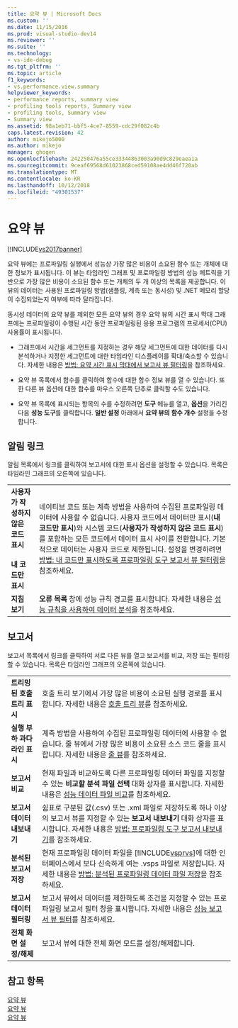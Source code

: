 ```yaml
---
title: 요약 뷰 | Microsoft Docs
ms.custom: ''
ms.date: 11/15/2016
ms.prod: visual-studio-dev14
ms.reviewer: ''
ms.suite: ''
ms.technology:
- vs-ide-debug
ms.tgt_pltfrm: ''
ms.topic: article
f1_keywords:
- vs.performance.view.summary
helpviewer_keywords:
- performance reports, summary view
- profiling tools reports, Summary view
- profiling tools, Summary view
- Summary view
ms.assetid: 98a1eb71-bbf5-4ce7-8559-cdc29f082c4b
caps.latest.revision: 42
author: mikejo5000
ms.author: mikejo
manager: ghogen
ms.openlocfilehash: 242250476a55ce33344863003a90d9c829eaea1a
ms.sourcegitcommit: 9ceaf69568d61023868ced59108ae4dd46f720ab
ms.translationtype: MT
ms.contentlocale: ko-KR
ms.lasthandoff: 10/12/2018
ms.locfileid: "49301537"
---
```

# <a name="summary-view"></a>요약 뷰
[!INCLUDE[vs2017banner](../includes/vs2017banner.md)]

요약 뷰에는 프로파일링 실행에서 성능상 가장 많은 비용이 소요된 함수 또는 개체에 대한 정보가 표시됩니다. 이 뷰는 타임라인 그래프 및 프로파일링 방법의 성능 메트릭을 기반으로 가장 많은 비용이 소요된 함수 또는 개체의 두 개 이상의 목록을 제공합니다. 이 뷰의 데이터는 사용된 프로파일링 방법(샘플링, 계측 또는 동시성) 및 .NET 메모리 할당이 수집되었는지 여부에 따라 달라집니다.  
  
 동시성 데이터의 요약 뷰를 제외한 모든 요약 뷰의 경우 요약 뷰의 시간 표시 막대 그래프에는 프로파일링이 수행된 시간 동안 프로파일링된 응용 프로그램의 프로세서(CPU) 사용률이 표시됩니다.  
  
-   그래프에서 시간을 세그먼트를 지정하는 경우 해당 세그먼트에 대한 데이터를 다시 분석하거나 지정한 세그먼트에 대한 타임라인 디스플레이를 확대/축소할 수 있습니다. 자세한 내용은 [방법: 요약 시간 표시 막대에서 보고서 뷰 필터링](../profiling/how-to-filter-report-views-from-the-summary-timeline.md)을 참조하세요.  
  
-   요약 뷰 목록에서 함수를 클릭하여 함수에 대한 함수 정보 뷰를 열 수 있습니다. 또한 다른 뷰 옵션에 대한 함수를 마우스 오른쪽 단추로 클릭할 수도 있습니다.  
  
-   요약 뷰 목록에 표시되는 항목의 수를 수정하려면 **도구** 메뉴를 열고, **옵션**을 가리킨 다음 **성능 도구**를 클릭합니다. **일반 설정** 아래에서 **요약 뷰의 함수 개수** 설정을 수정합니다.  
  
## <a name="notifications-links"></a>알림 링크  
 알림 목록에서 링크를 클릭하여 보고서에 대한 표시 옵션을 설정할 수 있습니다. 목록은 타임라인 그래프의 오른쪽에 있습니다.  
  
|||  
|-|-|  
|**사용자가 작성하지 않은 코드 표시**<br /><br /> **내 코드만 표시**|네이티브 코드 또는 계측 방법을 사용하여 수집된 프로파일링 데이터에 사용할 수 없습니다. 사용자 코드에서 데이터만 표시(**내 코드만 표시**)와 시스템 코드(**사용자가 작성하지 않은 코드 표시**)를 포함하는 모든 코드에서 데이터 표시 사이를 전환합니다. 기본적으로 데이터는 사용자 코드로 제한됩니다. 설정을 변경하려면 [방법: 내 코드만 표시하도록 프로파일링 도구 보고서 뷰 필터링](../profiling/how-to-filter-profiling-tools-report-views-to-display-just-my-code.md)을 참조하세요.|  
|**지침 보기**|**오류 목록** 창에 성능 규칙 경고를 표시합니다. 자세한 내용은 [성능 규칙을 사용하여 데이터 분석](../profiling/using-performance-rules-to-analyze-data.md)을 참조하세요.|  
  
## <a name="report"></a>보고서  
 보고서 목록에서 링크를 클릭하여 서로 다른 뷰를 열고 보고서를 비교, 저장 또는 필터링할 수 있습니다. 목록은 타임라인 그래프의 오른쪽에 있습니다.  
  
|||  
|-|-|  
|**트리밍된 호출 트리 표시**|호출 트리 보기에서 가장 많은 비용이 소요된 실행 경로를 표시합니다. 자세한 내용은 [호출 트리 뷰](../profiling/call-tree-view.md)를 참조하세요.|  
|**실행 부하 과다 라인 표시**|계측 방법을 사용하여 수집된 프로파일링 데이터에 사용할 수 없습니다. 줄 뷰에서 가장 많은 비용이 소요된 소스 코드 줄을 표시합니다. 자세한 내용은 [줄 뷰](../profiling/lines-view.md)를 참조하세요.|  
|**보고서 비교**|현재 파일과 비교하도록 다른 프로파일링 데이터 파일을 지정할 수 있는 **비교할 분석 파일 선택** 대화 상자를 표시합니다. 자세한 내용은 [성능 데이터 파일 비교](../profiling/comparing-performance-data-files.md)를 참조하세요.|  
|**보고서 데이터 내보내기**|쉼표로 구분된 값(.csv) 또는 .xml 파일로 저장하도록 하나 이상의 보고서 뷰를 지정할 수 있는 **보고서 내보내기** 대화 상자를 표시합니다. 자세한 내용은 [방법: 프로파일링 도구 보고서 내보내기](http://msdn.microsoft.com/en-us/174b5bd3-df9b-4fd4-88d4-76032ab90451)를 참조하세요.|  
|**분석된 보고서 저장**|현재 프로파일링 데이터 파일을 [!INCLUDE[vsprvs](../includes/vsprvs-md.md)]에 대한 인터페이스에서 보다 신속하게 여는 .vsps 파일로 저장합니다. 자세한 내용은 [방법: 분석된 프로파일링 데이터 파일 저장](http://msdn.microsoft.com/en-us/0340ddde-caf4-48ac-8af3-d15dcdade556)을 참조하세요.|  
|**보고서 데이터 필터링**|보고서 뷰에서 데이터를 제한하도록 조건을 지정할 수 있는 프로파일링 보고서 필터 창을 표시합니다. 자세한 내용은 [성능 보고서 뷰 필터](../profiling/performance-report-view-filter.md)를 참조하세요.|  
|**전체 화면 설정/해제**|보고서 뷰에 대한 전체 화면 모드를 설정/해제합니다.|  
  
## <a name="see-also"></a>참고 항목  
 [요약 뷰](../profiling/summary-view-sampling-data.md)   
 [요약 뷰](../profiling/summary-view-instrumentation-data.md)   
 [요약 뷰](../profiling/summary-view-dotnet-memory-data.md)



